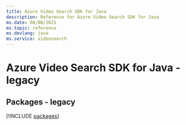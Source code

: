 ```yaml
---
title: Azure Video Search SDK for Java
description: Reference for Azure Video Search SDK for Java
ms.date: 08/08/2025
ms.topic: reference
ms.devlang: java
ms.service: videosearch
---
```

# Azure Video Search SDK for Java - legacy
## Packages - legacy
[!INCLUDE [packages](video-search-index.md)]